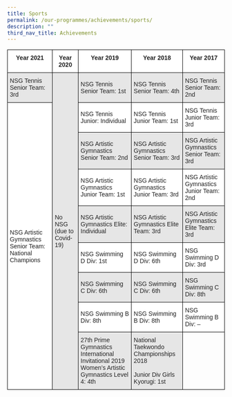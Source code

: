 ```yaml
---
title: Sports
permalink: /our-programmes/achievements/sports/
description: ""
third_nav_title: Achievements
---
```

<style type="text/css">
.tg  {border-collapse:collapse;border-spacing:0;}
.tg td{border-color:black;border-style:solid;border-width:1px;font-family:Arial, sans-serif;font-size:14px;
  overflow:hidden;padding:10px 5px;word-break:normal;}
.tg th{border-color:black;border-style:solid;border-width:1px;font-family:Arial, sans-serif;font-size:14px;
  font-weight:normal;overflow:hidden;padding:10px 5px;word-break:normal;}
.tg .tg-h5mn{background-color:#E6E6E6;color:#222;text-align:left;vertical-align:middle}
.tg .tg-4ufn{background-color:#FFF;color:#222;font-weight:bold;text-align:center;vertical-align:top}
.tg .tg-1ppo{background-color:#FFF;color:#222;text-align:left;vertical-align:middle}
.tg .tg-0lax{text-align:left;vertical-align:top}
</style>
<table class="tg">
<thead>
  <tr>
    <th class="tg-4ufn"><span style="font-weight:bold">Year 2021</span></th>
    <th class="tg-4ufn"><span style="font-weight:bold">Year 2020</span></th>
    <th class="tg-4ufn"><span style="font-weight:bold">Year 2019</span></th>
    <th class="tg-4ufn"><span style="font-weight:bold">Year 2018</span></th>
    <th class="tg-4ufn"><span style="font-weight:bold">Year 2017</span></th>
  </tr>
</thead>
<tbody>
  <tr>
    <td class="tg-h5mn">NSG Tennis Senior Team: 3rd</td>
    <td class="tg-h5mn" rowspan="9">No NSG (due to Covid-19)</td>
    <td class="tg-h5mn">NSG Tennis Senior Team: 1st</td>
    <td class="tg-h5mn">NSG Tennis Senior Team: 4th</td>
    <td class="tg-h5mn">NSG Tennis Senior Team: 2nd</td>
  </tr>
  <tr>
    <td class="tg-1ppo" rowspan="8">NSG Artistic Gymnastics Senior Team: National Champions</td>
    <td class="tg-1ppo">NSG Tennis Junior: Individual</td>
    <td class="tg-1ppo">NSG Tennis Junior Team: 1st</td>
    <td class="tg-1ppo">NSG Tennis Junior Team: 3rd</td>
  </tr>
  <tr>
    <td class="tg-h5mn">NSG Artistic Gymnastics Senior Team: 2nd</td>
    <td class="tg-h5mn">NSG Artistic Gymnastics Senior Team: 3rd</td>
    <td class="tg-h5mn">NSG Artistic Gymnastics Senior Team: 3rd</td>
  </tr>
  <tr>
    <td class="tg-1ppo">NSG Artistic Gymnastics Junior Team: 1st</td>
    <td class="tg-1ppo">NSG Artistic Gymnastics Junior Team: 3rd</td>
    <td class="tg-1ppo">NSG Artistic Gymnastics Junior Team: 2nd</td>
  </tr>
  <tr>
    <td class="tg-h5mn">NSG Artistic Gymnastics Elite: Individual</td>
    <td class="tg-h5mn">NSG Artistic Gymnastics Elite Team: 3rd</td>
    <td class="tg-h5mn">NSG Artistic Gymnastics Elite Team: 3rd</td>
  </tr>
  <tr>
    <td class="tg-1ppo">NSG Swimming D Div: 1st</td>
    <td class="tg-1ppo">NSG Swimming D Div: 6th</td>
    <td class="tg-1ppo">NSG Swimming D Div: 3rd</td>
  </tr>
  <tr>
    <td class="tg-h5mn">NSG Swimming C Div: 6th</td>
    <td class="tg-h5mn">NSG Swimming C Div: 6th</td>
    <td class="tg-h5mn">NSG Swimming C Div: 8th</td>
  </tr>
  <tr>
    <td class="tg-1ppo">NSG Swimming B Div: 8th</td>
    <td class="tg-1ppo">NSG Swimming B Div: 8th</td>
    <td class="tg-1ppo">NSG Swimming B Div: –</td>
  </tr>
  <tr>
    <td class="tg-h5mn">27th Prime Gymnastics International Invitational 2019 Women’s Artistic Gymnastics Level 4: 4th</td>
    <td class="tg-h5mn">National Taekwondo Championships 2018<br><br>Junior Div Girls Kyorugi: 1st</td>
    <td class="tg-0lax"></td>
  </tr>
</tbody>
</table>